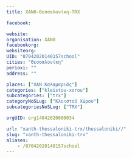 ```yaml
---
title: ΧΑΝΘ-Θεσσαλονίκη-TRX

facebook:

website:
organisation: ΧΑΝΘ
facebookorg:
websiteorg:
UID: "07042020140157school"
cities: "Θεσσαλονίκη"
perioxi: ""
address: ""

places: ["ΧΑΝ Καλαμαριάς"]
categories: ["kleistou-xorou"]
subcategories: ["trx"]
categoryNoSLug: ["Κλειστού Χώρου"]
subcategoriesNoSLug: ["TRX"]

orgUID: org14042020000034

url: "xanth-thessaloniki-trx/thessaloniki//"
slug: "xanth-thessaloniki-trx"
aliases:
    - /07042020140157school
---
```





